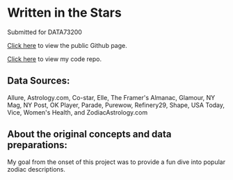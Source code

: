 # Written in the Stars
Submitted for DATA73200

[Click here](https://alliarnold.github.io/zodiacwords/) to view the public Github page. 

[Click here](https://github.com/alliarnold/zodiacwords/) to view my code repo. 

## Data Sources:

Allure, Astrology.com, Co-star, Elle, The Framer's Almanac, Glamour, NY Mag, NY Post, OK Player, Parade, Purewow, Refinery29, Shape, USA Today, Vice, Women's Health, and ZodiacAstrology.com

## About the original concepts and data preparations:
My goal from the onset of this project was to provide a fun dive into popular zodiac descriptions.
